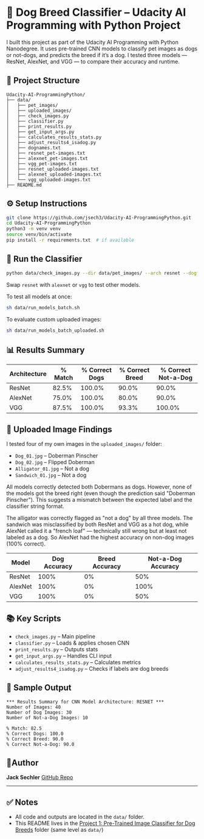 # 🐶 Dog Breed Classifier – Udacity AI Programming with Python Project

I built this project as part of the Udacity AI Programming with Python Nanodegree. It uses pre-trained CNN models to classify pet images as dogs or not-dogs, and predicts the breed if it’s a dog. I tested three models — ResNet, AlexNet, and VGG — to compare their accuracy and runtime.

## 📁 Project Structure

```
Udacity-AI-ProgrammingPython/
├── data/
│   ├── pet_images/
│   ├── uploaded_images/
│   ├── check_images.py
│   ├── classifier.py
│   ├── print_results.py
│   ├── get_input_args.py
│   ├── calculates_results_stats.py
│   ├── adjust_results4_isadog.py
│   ├── dognames.txt
│   ├── resnet_pet-images.txt
│   ├── alexnet_pet-images.txt
│   ├── vgg_pet-images.txt
│   ├── resnet_uploaded-images.txt
│   ├── alexnet_uploaded-images.txt
│   └── vgg_uploaded-images.txt
├── README.md
```

## ⚙️ Setup Instructions

```bash
git clone https://github.com/jsech3/Udacity-AI-ProgrammingPython.git
cd Udacity-AI-ProgrammingPython
python3 -m venv venv
source venv/bin/activate
pip install -r requirements.txt  # if available
```

## 🚀 Run the Classifier

```bash
python data/check_images.py --dir data/pet_images/ --arch resnet --dogfile data/dognames.txt
```

Swap `resnet` with `alexnet` or `vgg` to test other models.

To test all models at once:

```bash
sh data/run_models_batch.sh
```

To evaluate custom uploaded images:

```bash
sh data/run_models_batch_uploaded.sh
```

## 📊 Results Summary

| Architecture | % Match | % Correct Dogs | % Correct Breed | % Correct Not-a-Dog |
| ------------ | ------- | -------------- | --------------- | ------------------- |
| ResNet       | 82.5%   | 100.0%         | 90.0%           | 90.0%               |
| AlexNet      | 75.0%   | 100.0%         | 80.0%           | 90.0%               |
| VGG          | 87.5%   | 100.0%         | 93.3%           | 100.0%              |

## 🧪 Uploaded Image Findings

I tested four of my own images in the `uploaded_images/` folder:

* `Dog_01.jpg` – Doberman Pinscher
* `Dog_02.jpg` – Flipped Doberman
* `Alligator_01.jpg` – Not a dog
* `Sandwich_01.jpg` – Not a dog

All models correctly detected both Dobermans as dogs. However, none of the models got the breed right (even though the prediction said "Doberman Pinscher"). This suggests a mismatch between the expected label and the classifier string format.

The alligator was correctly flagged as "not a dog" by all three models. The sandwich was misclassified by both ResNet and VGG as a hot dog, while AlexNet called it a "french loaf" — technically still wrong but at least not labeled as a dog. So AlexNet had the highest accuracy on non-dog images (100% correct).

| Model   | Dog Accuracy | Breed Accuracy | Not-a-Dog Accuracy |
| ------- | ------------ | -------------- | ------------------ |
| ResNet  | 100%         | 0%             | 50%                |
| AlexNet | 100%         | 0%             | 100%               |
| VGG     | 100%         | 0%             | 50%                |

## 📚 Key Scripts

* `check_images.py` – Main pipeline
* `classifier.py` – Loads & applies chosen CNN
* `print_results.py` – Outputs stats
* `get_input_args.py` – Handles CLI input
* `calculates_results_stats.py` – Calculates metrics
* `adjust_results4_isadog.py` – Checks if labels are dog breeds

## 📅 Sample Output

```
*** Results Summary for CNN Model Architecture: RESNET ***
Number of Images: 40
Number of Dog Images: 30
Number of Not-a-Dog Images: 10

% Match: 82.5
% Correct Dogs: 100.0
% Correct Breed: 90.0
% Correct Not-a-Dog: 90.0
```

## 🚸️‍Author

**Jack Sechler**
[GitHub Repo](https://github.com/jsech3/Udacity-AI-ProgrammingPython)

---

## ✅ Notes

* All code and outputs are located in the `data/` folder.
* This README lives in the [Project 1: Pre-Trained Image Classifier for Dog Breeds](https://github.com/jsech3/Udacity-AI-ProgrammingPython/tree/main/Project%201%3A%20Pre-Trained%20Image%20Classifier%20for%20Dog%20Breeds) folder (same level as `data/`)
